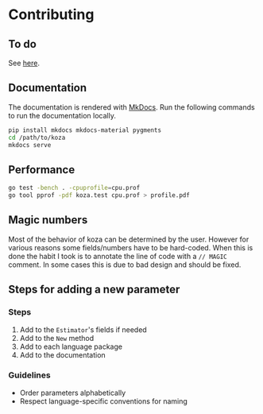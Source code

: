 # Contributing

## To do

See [here](https://github.com/MaxHalford/koza/projects).

## Documentation

The documentation is rendered with [MkDocs](http://www.mkdocs.org/). Run the following commands to run the documentation locally.

```sh
pip install mkdocs mkdocs-material pygments
cd /path/to/koza
mkdocs serve
```

## Performance

```sh
go test -bench . -cpuprofile=cpu.prof
go tool pprof -pdf koza.test cpu.prof > profile.pdf
```

## Magic numbers

Most of the behavior of koza can be determined by the user. However for various reasons some fields/numbers have to be hard-coded. When this is done the habit I took is to annotate the line of code with a `// MAGIC` comment. In some cases this is due to bad design and should be fixed.

## Steps for adding a new parameter

### Steps

1. Add to the `Estimator`'s fields if needed
2. Add to the `New` method
3. Add to each language package
4. Add to the documentation

### Guidelines

- Order parameters alphabetically
- Respect language-specific conventions for naming
